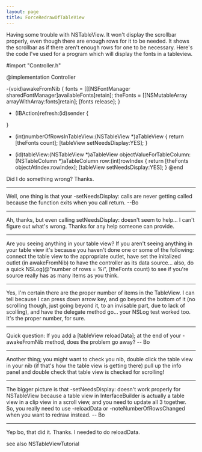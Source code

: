 ```yaml
---
layout: page
title: ForceRedrawOfTableView
---
```


Having some trouble with NSTableView.  It won't display the scrollbar properly, even though there are enough rows for it to be needed.  It shows the scrollbar as if there aren't enough rows for one to be necessary.  Here's the code I've used for a program which will display the fonts in a tableview.

    

#import "Controller.h"

@implementation Controller

-(void)awakeFromNib
{
    fonts = [[[NSFontManager sharedFontManager]availableFonts]retain];
    theFonts = [[NSMutableArray arrayWithArray:fonts]retain];
    [fonts release];
}

- (IBAction)refresh:(id)sender
{
    
}

- (int)numberOfRowsInTableView:(NSTableView *)aTableView
{
    return [theFonts count];
    [tableView setNeedsDisplay:YES];
}

- (id)tableView:(NSTableView *)aTableView objectValueForTableColumn:(NSTableColumn *)aTableColumn row:(int)rowIndex
{
    return [theFonts objectAtIndex:rowIndex];
    [tableView setNeedsDisplay:YES];
}
@end



Did I do something wrong?  Thanks.

----

Well, one thing is that your -setNeedsDisplay: calls are never getting called because the function exits when you call return.  --Bo

----

Ah, thanks, but even calling setNeedsDisplay: doesn't seem to help... I can't figure out what's wrong.  Thanks for any help someone can provide.

----

Are you seeing anything in your table view?  If you aren't seeing anything in your table view it's because you haven't done one or some of the following: connect the table view to the appropriate outlet, have set the initalized outlet (in awakeFromNib) to have the controller as its data source... also, do a quick NSLog(@"number of rows = %i", [theFonts count) to see if you're source really has as many items as you think.

----

Yes, I'm certain there are the proper number of items in the TableView.  I can tell because I can press down arrow key, and go beyond the bottom of it (no scrolling though, just going beyond it, to an invisable part, due to lack of scolling), and have the delegate method go... your NSLog test worked too.  It's the proper number, for sure.

----

Quick question: If you add a [tableView reloadData]; at the end of your -awakeFromNib method, does the problem go away? -- Bo

----

Another thing; you might want to check you nib, double click the table view in your nib (if that's how the table view is getting there) pull up the info panel and double check that table view is checked for scrolling!

----

The bigger picture is that -setNeedsDisplay: doesn't work properly for NSTableView because a table view in InterfaceBuilder is actually a table view in a clip view in a scroll view, and you need to update all 3 together.  So, you really need to use -reloadData or -noteNumberOfRowsChanged when you want to redraw instead. -- Bo

----

Yep bo, that did it.  Thanks.  I needed to do reloadData.

see also NSTableViewTutorial

